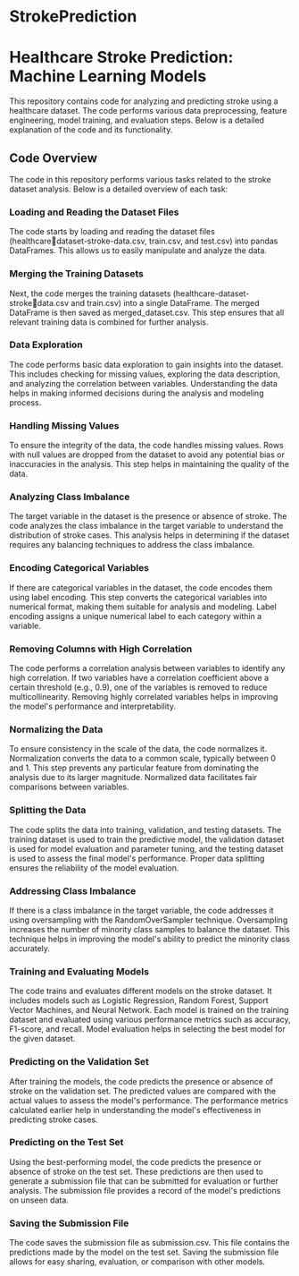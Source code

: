 # StrokePrediction
# Healthcare Stroke Prediction: Machine Learning Models
This repository contains code for analyzing and predicting stroke using a 
healthcare dataset. The code performs various data preprocessing, feature 
engineering, model training, and evaluation steps. Below is a detailed 
explanation of the code and its functionality.
## Code Overview
The code in this repository performs various tasks related to the stroke 
dataset analysis. Below is a detailed overview of each task:
### Loading and Reading the Dataset Files
The code starts by loading and reading the dataset files (healthcaredataset-stroke-data.csv, train.csv, and test.csv) into pandas DataFrames. 
This allows us to easily manipulate and analyze the data.
### Merging the Training Datasets
Next, the code merges the training datasets (healthcare-dataset-strokedata.csv and train.csv) into a single DataFrame. The merged DataFrame is 
then saved as merged_dataset.csv. This step ensures that all relevant 
training data is combined for further analysis.
### Data Exploration
The code performs basic data exploration to gain insights into the 
dataset. This includes checking for missing values, exploring the data 
description, and analyzing the correlation between variables. 
Understanding the data helps in making informed decisions during the 
analysis and modeling process.
### Handling Missing Values
To ensure the integrity of the data, the code handles missing values. 
Rows with null values are dropped from the dataset to avoid any potential 
bias or inaccuracies in the analysis. This step helps in maintaining the 
quality of the data.
### Analyzing Class Imbalance
The target variable in the dataset is the presence or absence of stroke. 
The code analyzes the class imbalance in the target variable to 
understand the distribution of stroke cases. This analysis helps in 
determining if the dataset requires any balancing techniques to address 
the class imbalance.
### Encoding Categorical Variables
If there are categorical variables in the dataset, the code encodes them 
using label encoding. This step converts the categorical variables into 
numerical format, making them suitable for analysis and modeling. Label 
encoding assigns a unique numerical label to each category within a 
variable.
### Removing Columns with High Correlation
The code performs a correlation analysis between variables to identify 
any high correlation. If two variables have a correlation coefficient 
above a certain threshold (e.g., 0.9), one of the variables is removed to 
reduce multicollinearity. Removing highly correlated variables helps in 
improving the model's performance and interpretability.
### Normalizing the Data
To ensure consistency in the scale of the data, the code normalizes it. 
Normalization converts the data to a common scale, typically between 0 
and 1. This step prevents any particular feature from dominating the 
analysis due to its larger magnitude. Normalized data facilitates fair 
comparisons between variables.
### Splitting the Data
The code splits the data into training, validation, and testing datasets. 
The training dataset is used to train the predictive model, the 
validation dataset is used for model evaluation and parameter tuning, and 
the testing dataset is used to assess the final model's performance. 
Proper data splitting ensures the reliability of the model evaluation.
### Addressing Class Imbalance
If there is a class imbalance in the target variable, the code addresses 
it using oversampling with the RandomOverSampler technique. Oversampling 
increases the number of minority class samples to balance the dataset. 
This technique helps in improving the model's ability to predict the 
minority class accurately.
### Training and Evaluating Models
The code trains and evaluates different models on the stroke dataset. It 
includes models such as Logistic Regression, Random Forest, Support 
Vector Machines, and Neural Network. Each model is trained on the 
training dataset and evaluated using various performance metrics such as 
accuracy, F1-score, and recall. Model evaluation helps in selecting the 
best model for the given dataset.
### Predicting on the Validation Set
After training the models, the code predicts the presence or absence of 
stroke on the validation set. The predicted values are compared with the 
actual values to assess the model's performance. The performance metrics 
calculated earlier help in understanding the model's effectiveness in 
predicting stroke cases.
### Predicting on the Test Set
Using the best-performing model, the code predicts the presence or 
absence of stroke on the test set. These predictions are then used to 
generate a submission file that can be submitted for evaluation or 
further analysis. The submission file provides a record of the model's 
predictions on unseen data.
### Saving the Submission File
The code saves the submission file as submission.csv. This file contains 
the predictions made by the model on the test set. Saving the submission 
file allows for easy sharing, evaluation, or comparison with other 
models.
